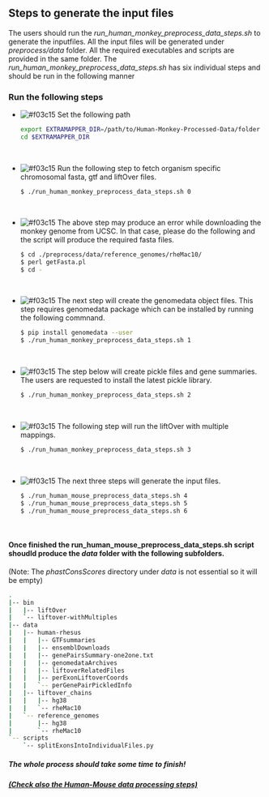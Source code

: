 ## Steps to generate the input files
The users should run the _run_human_monkey_preprocess_data_steps.sh_ to generate the inputfiles. All the input files will be generated under _preprocess/data_ folder. All the required executables and scripts are provided in the same folder. The _run_human_monkey_preprocess_data_steps.sh_ has six individual steps and should be run in the following manner 

### Run the following steps 

 - ![#f03c15](https://via.placeholder.com/15/f03c15/000000?text=+) Set the following path <br>
   
    ```bash
    export EXTRAMAPPER_DIR=/path/to/Human-Monkey-Processed-Data/folder
    cd $EXTRAMAPPER_DIR
    ```
   <br>
   
 - ![#f03c15](https://via.placeholder.com/15/f03c15/000000?text=+) Run the following step to fetch organism specific chromosomal fasta, gtf and liftOver files. <br>
   
    ```batch
    $ ./run_human_monkey_preprocess_data_steps.sh 0
    ```
    <br>
    
 - ![#f03c15](https://via.placeholder.com/15/f03c15/000000?text=+) The above step may produce an error while downloading the monkey genome from UCSC. In that case, please do the following and the script will produce the required fasta files. <br>
    
    ```bash
    $ cd ./preprocess/data/reference_genomes/rheMac10/
    $ perl getFasta.pl
    $ cd -
    ```
    <br>
    
 - ![#f03c15](https://via.placeholder.com/15/f03c15/000000?text=+) The next step will create the genomedata object files. This step requires genomedata package which can be installed by running the following commnand. <br>
    
    ```bash
    $ pip install genomedata --user
    $ ./run_human_monkey_preprocess_data_steps.sh 1
    ```
    <br>
    
 - ![#f03c15](https://via.placeholder.com/15/f03c15/000000?text=+) The step below will create pickle files and gene summaries. The users are requested to install the latest pickle library. <br>
    
    ```bash
    $ ./run_human_monkey_preprocess_data_steps.sh 2
    ```
    <br>
    
 - ![#f03c15](https://via.placeholder.com/15/f03c15/000000?text=+) The following step will run the liftOver with multiple mappings. <br>
    
    ```bash
    $ ./run_human_monkey_preprocess_data_steps.sh 3
    ```
    <br>
    
 - ![#f03c15](https://via.placeholder.com/15/f03c15/000000?text=+) The next three steps will generate the input files. <br>
    
    ```bash
    $ ./run_human_mouse_preprocess_data_steps.sh 4
    $ ./run_human_mouse_preprocess_data_steps.sh 5
    $ ./run_human_mouse_preprocess_data_steps.sh 6
    ```
    <br>
    
#### Once finished the run_human_mouse_preprocess_data_steps.sh script shoudld produce the _data_ folder with the following subfolders.<br>
(Note: The _phastConsScores_ directory under _data_ is not essential so it will be empty) 

```bash 
.
|-- bin
|   |-- liftOver
|   `-- liftover-withMultiples
|-- data
|   |-- human-rhesus
|   |   |-- GTFsummaries
|   |   |-- ensemblDownloads
|   |   |-- genePairsSummary-one2one.txt
|   |   |-- genomedataArchives
|   |   |-- liftoverRelatedFiles
|   |   |-- perExonLiftoverCoords
|   |   `-- perGenePairPickledInfo
|   |-- liftover_chains
|   |   |-- hg38
|   |   `-- rheMac10
|   `-- reference_genomes
|       |-- hg38
|       `-- rheMac10
`-- scripts
    `-- splitExonsIntoIndividualFiles.py
```

##### The whole process should take some time to finish!
##### [(Check also the Human-Mouse data processing steps)](https://github.com/ay-lab/ExTraMapper/tree/master/Human-Mouse-Preprocess-Data)
